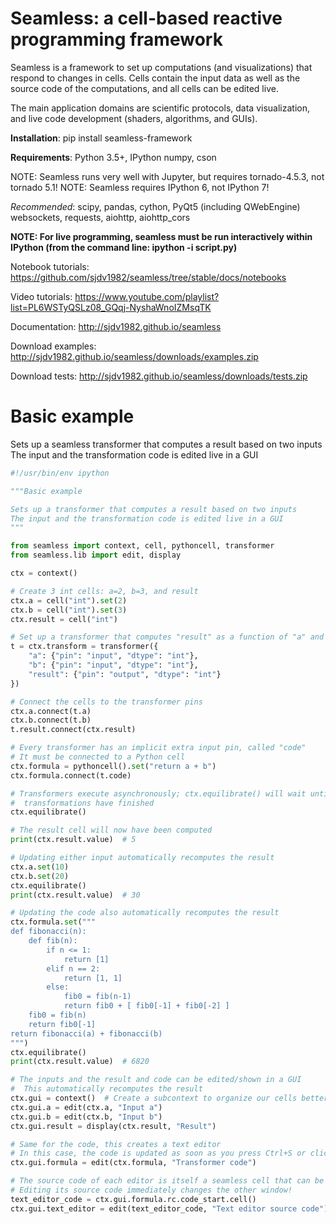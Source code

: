 Seamless: a cell-based reactive programming framework
=====================================================

Seamless is a framework to set up computations (and visualizations) that respond
to changes in cells. Cells contain the input data as well as the source code of
the computations, and all cells can be edited live.

The main application domains are scientific protocols, data visualization, and
live code development (shaders, algorithms, and GUIs).

**Installation**: pip install seamless-framework

**Requirements**: Python 3.5+, IPython
 numpy, cson

NOTE: Seamless runs very well with Jupyter, but requires tornado-4.5.3, not tornado 5.1!
NOTE: Seamless requires IPython 6, not IPython 7!

*Recommended*: scipy, pandas,  cython, PyQt5 (including QWebEngine)
websockets, requests, aiohttp, aiohttp_cors

**NOTE: For live programming, seamless must be run interactively within
IPython (from the command line: ipython -i script.py)**

Notebook tutorials: https://github.com/sjdv1982/seamless/tree/stable/docs/notebooks

Video tutorials: https://www.youtube.com/playlist?list=PL6WSTyQSLz08_GQqj-NyshaWnoIZMsqTK

Documentation: http://sjdv1982.github.io/seamless

Download examples: http://sjdv1982.github.io/seamless/downloads/examples.zip

Download tests: http://sjdv1982.github.io/seamless/downloads/tests.zip

Basic example
=============

Sets up a seamless transformer that computes a result based on two inputs
The input and the transformation code is edited live in a GUI

```python
#!/usr/bin/env ipython

"""Basic example

Sets up a transformer that computes a result based on two inputs
The input and the transformation code is edited live in a GUI
"""

from seamless import context, cell, pythoncell, transformer
from seamless.lib import edit, display

ctx = context()

# Create 3 int cells: a=2, b=3, and result
ctx.a = cell("int").set(2)
ctx.b = cell("int").set(3)
ctx.result = cell("int")

# Set up a transformer that computes "result" as a function of "a" and "b"
t = ctx.transform = transformer({
    "a": {"pin": "input", "dtype": "int"},
    "b": {"pin": "input", "dtype": "int"},
    "result": {"pin": "output", "dtype": "int"}
})

# Connect the cells to the transformer pins
ctx.a.connect(t.a)
ctx.b.connect(t.b)
t.result.connect(ctx.result)

# Every transformer has an implicit extra input pin, called "code"
# It must be connected to a Python cell
ctx.formula = pythoncell().set("return a + b")
ctx.formula.connect(t.code)

# Transformers execute asynchronously; ctx.equilibrate() will wait until all
#  transformations have finished
ctx.equilibrate()

# The result cell will now have been computed
print(ctx.result.value)  # 5

# Updating either input automatically recomputes the result
ctx.a.set(10)
ctx.b.set(20)
ctx.equilibrate()
print(ctx.result.value)  # 30

# Updating the code also automatically recomputes the result
ctx.formula.set("""
def fibonacci(n):
    def fib(n):
        if n <= 1:
            return [1]
        elif n == 2:
            return [1, 1]
        else:
            fib0 = fib(n-1)
            return fib0 + [ fib0[-1] + fib0[-2] ]
    fib0 = fib(n)
    return fib0[-1]
return fibonacci(a) + fibonacci(b)
""")
ctx.equilibrate()
print(ctx.result.value)  # 6820

# The inputs and the result and code can be edited/shown in a GUI
#  This automatically recomputes the result
ctx.gui = context()  # Create a subcontext to organize our cells better
ctx.gui.a = edit(ctx.a, "Input a")
ctx.gui.b = edit(ctx.b, "Input b")
ctx.gui.result = display(ctx.result, "Result")

# Same for the code, this creates a text editor
# In this case, the code is updated as soon as you press Ctrl+S or click "Save"
ctx.gui.formula = edit(ctx.formula, "Transformer code")

# The source code of each editor is itself a seamless cell that can be edited
# Editing its source code immediately changes the other window!
text_editor_code = ctx.gui.formula.rc.code_start.cell()
ctx.gui.text_editor = edit(text_editor_code, "Text editor source code")
```
